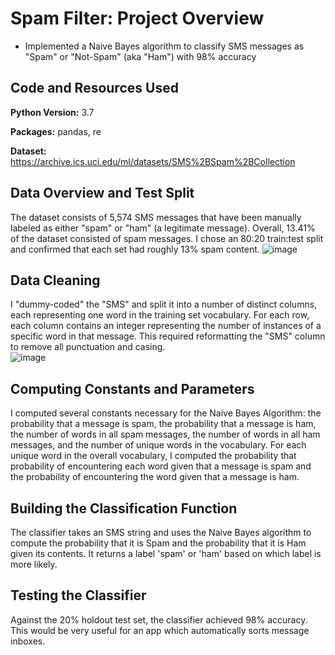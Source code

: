 # Spam Filter: Project Overview
- Implemented a Naive Bayes algorithm to classify SMS messages as "Spam" or "Not-Spam" (aka "Ham") with 98% accuracy

## Code and Resources Used
**Python Version:** 3.7

**Packages:** pandas, re

**Dataset:** https://archive.ics.uci.edu/ml/datasets/SMS%2BSpam%2BCollection

## Data Overview and Test Split
The dataset consists of 5,574 SMS messages that have been manually labeled as either "spam" or "ham" (a legitimate message). Overall, 13.41% of the dataset consisted of spam messages. I chose an 80:20 train:test split and confirmed that each set had roughly 13% spam content. 
![image](https://user-images.githubusercontent.com/97380323/177211197-ae9aae90-3e3b-4b1c-9684-839d2ac2cd97.png)


## Data Cleaning
I "dummy-coded" the "SMS" and split it into a number of distinct columns, each representing one word in the training set vocabulary. For each row, each column contains an integer representing the number of instances of a specific word in that message. This required reformatting the "SMS" column to remove all punctuation and casing.  
![image](https://user-images.githubusercontent.com/97380323/177211130-cea7e613-82e6-4eff-8240-f55dcc588e4e.png)

## Computing Constants and Parameters
I computed several constants necessary for the Naive Bayes Algorithm: the probability that a message is spam, the probability that a message is ham, the number of words in all spam messages, the number of words in all ham messages, and the number of unique words in the vocabulary. For each unique word in the overall vocabulary, I computed the probability that probability of encountering each word given that a message is spam and the probability of encountering the word given that a message is ham. 

## Building the Classification Function
The classifier takes an SMS string and uses the Naive Bayes algorithm to compute the probability that it is Spam and the probability that it is Ham given its contents. It returns a label 'spam' or 'ham' based on which label is more likely.

## Testing the Classifier
Against the 20% holdout test set, the classifier achieved 98% accuracy. This would be very useful for an app which automatically sorts message inboxes.
